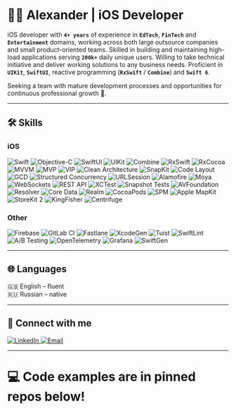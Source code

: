 # 👨‍💻 **Alexander | iOS Developer**  

iOS developer with **`4+ years`** of experience in **`EdTech`**, **`FinTech`** and **`Entertainment`** domains, working across both large outsource companies and small product-oriented teams. Skilled in building and maintaining high-load applications serving **`200k+`** daily unique users. Willing to take technical initiative and deliver working solutions to any business needs. Proficient in **`UIKit`**, **`SwiftUI`**, reactive programming (**`RxSwift`** / **`Combine`**) and **`Swift 6`**.  

Seeking a team with mature development processes and opportunities for continuous professional growth 🚀.  

---

## 🛠 Skills

### **iOS**
![Swift](https://img.shields.io/badge/Swift-F05138?style=flat-square&logo=swift&logoColor=white)
![Objective-C](https://img.shields.io/badge/Objective--C-4383C?style=flat-square&logo=apple&logoColor=white)
![SwiftUI](https://img.shields.io/badge/SwiftUI-333333?style=flat-square)
![UIKit](https://img.shields.io/badge/UIKit-333333?style=flat-square)
![Combine](https://img.shields.io/badge/Combine-000000?style=flat-square)
![RxSwift](https://img.shields.io/badge/RxSwift-21B6FC?style=flat-square)
![RxCocoa](https://img.shields.io/badge/RxCocoa-21B6FC?style=flat-square)
![MVVM](https://img.shields.io/badge/MVVM-6FCF97?style=flat-square)
![MVP](https://img.shields.io/badge/MVP-FF6B6B?style=flat-square)
![VIP](https://img.shields.io/badge/VIP-FF6B6B?style=flat-square)
![Clean Architecture](https://img.shields.io/badge/Clean_Architecture-4B9CE2?style=flat-square)
![SnapKit](https://img.shields.io/badge/SnapKit-FFB400?style=flat-square)
![Code Layout](https://img.shields.io/badge/Code_Layout-6C5CE7?style=flat-square)
![GCD](https://img.shields.io/badge/GCD-00B894?style=flat-square)
![Structured Concurrency](https://img.shields.io/badge/Structured_Concurrency-00B894?style=flat-square)
![URLSession](https://img.shields.io/badge/URLSession-0984E3?style=flat-square)
![Alamofire](https://img.shields.io/badge/Alamofire-FF6C37?style=flat-square)
![Moya](https://img.shields.io/badge/Moya-CC6699?style=flat-square)
![WebSockets](https://img.shields.io/badge/WebSockets-339933?style=flat-square)
![REST API](https://img.shields.io/badge/REST_API-FF4757?style=flat-square)
![XCTest](https://img.shields.io/badge/XCTest-2F3542?style=flat-square)
![Snapshot Tests](https://img.shields.io/badge/Snapshot_Tests-57606F?style=flat-square)
![AVFoundation](https://img.shields.io/badge/AVFoundation-3742FA?style=flat-square)
![Resolver](https://img.shields.io/badge/Resolver-F79F1F?style=flat-square)
![Core Data](https://img.shields.io/badge/CoreData-999999?style=flat-square)
![Realm](https://img.shields.io/badge/Realm-222222?style=flat-square)
![CocoaPods](https://img.shields.io/badge/CocoaPods-FAE3E3?style=flat-square)
![SPM](https://img.shields.io/badge/SPM-333333?style=flat-square)
![Apple MapKit](https://img.shields.io/badge/MapKit-4A4A4A?style=flat-square)
![StoreKit 2](https://img.shields.io/badge/StoreKit2-00CEC9?style=flat-square)
![KingFisher](https://img.shields.io/badge/KingFisher-6C5CE7?style=flat-square)
![Centrifuge](https://img.shields.io/badge/Centrifuge-FDCB6E?style=flat-square)

### **Other**
![Firebase](https://img.shields.io/badge/Firebase-FFCA28?style=flat-square&logo=firebase&logoColor=white)
![GitLab CI](https://img.shields.io/badge/GitLab_CI-FC6D26?style=flat-square&logo=gitlab&logoColor=white)
![Fastlane](https://img.shields.io/badge/Fastlane-FFCA28?style=flat-square)
![XcodeGen](https://img.shields.io/badge/XcodeGen-007AFF?style=flat-square)
![Tuist](https://img.shields.io/badge/Tuist-4B9CE2?style=flat-square)
![SwiftLint](https://img.shields.io/badge/SwiftLint-333333?style=flat-square)
![A/B Testing](https://img.shields.io/badge/A/B_Testing-6C5CE7?style=flat-square)
![OpenTelemetry](https://img.shields.io/badge/OpenTelemetry-0052CC?style=flat-square)
![Grafana](https://img.shields.io/badge/Grafana-F46800?style=flat-square)
![SwiftGen](https://img.shields.io/badge/SwiftGen-FF6B6B?style=flat-square)

---

## 🌐 Languages
🇬🇧 English – fluent  
🇷🇺 Russian – native  

---

## 🔗 Connect with me

<p align="left">
  <a href="https://linkedin.com/in/alexander-sivko" target="_blank">
    <img src="https://img.shields.io/badge/LinkedIn-0A66C2?style=for-the-badge" alt="LinkedIn"/>
  </a>
  <a href="mailto:alex.sivko.ios@gmail.com" target="_blank">
    <img src="https://img.shields.io/badge/Email-D14836?style=for-the-badge" alt="Email"/>
  </a>
</p>

---

# 💻 Code examples are in pinned repos below!
